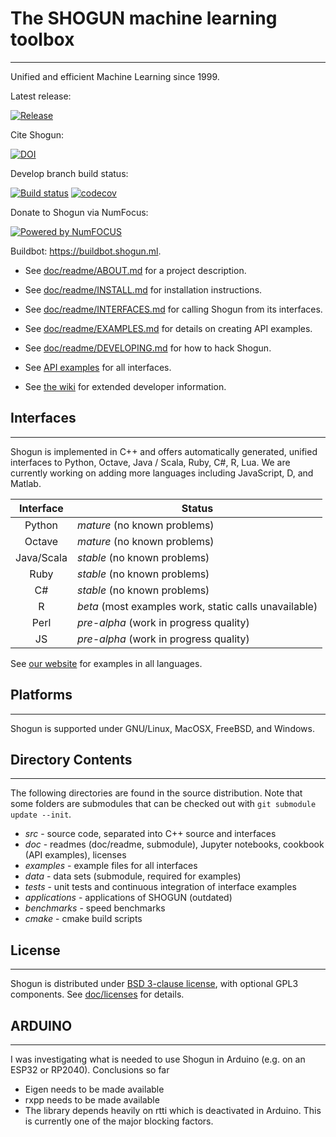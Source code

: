 # The SHOGUN machine learning toolbox
-------------------------------------

Unified and efficient Machine Learning since 1999.

Latest release:

[![Release](https://img.shields.io/github/release/shogun-toolbox/shogun.svg)](https://github.com/shogun-toolbox/shogun/releases/latest)

Cite Shogun:

[![DOI](https://zenodo.org/badge/1555094.svg)](https://zenodo.org/badge/latestdoi/1555094)

Develop branch build status:

[![Build status](https://dev.azure.com/shogunml/shogun/_apis/build/status/shogun-CI)](https://dev.azure.com/shogunml/shogun/_build/latest?definitionId=-1)
[![codecov](https://codecov.io/gh/shogun-toolbox/shogun/branch/develop/graph/badge.svg)](https://codecov.io/gh/shogun-toolbox/shogun)

Donate to Shogun via NumFocus:

[![Powered by NumFOCUS](https://img.shields.io/badge/powered%20by-NumFOCUS-orange.svg?style=flat&colorA=E1523D&colorB=007D8A)](http://numfocus.org)


Buildbot: https://buildbot.shogun.ml.

 * See [doc/readme/ABOUT.md](doc/readme/ABOUT.md) for a project description.
 * See [doc/readme/INSTALL.md](doc/readme/INSTALL.md) for installation instructions.
 * See [doc/readme/INTERFACES.md](doc/readme/INTERFACES.md) for calling Shogun from its interfaces.
 * See [doc/readme/EXAMPLES.md](doc/readme/EXAMPLES.md) for details on creating API examples.
 * See [doc/readme/DEVELOPING.md](doc/readme/DEVELOPING.md) for how to hack Shogun.
 
 * See [API examples](http://shogun.ml/examples) for all interfaces.
 * See [the wiki](https://github.com/shogun-toolbox/shogun/wiki/) for extended developer information.

## Interfaces
-------------

Shogun is implemented in C++ and offers automatically generated, unified interfaces to Python, Octave, Java / Scala, Ruby, C#, R, Lua. We are currently working on adding more languages including JavaScript, D, and Matlab.

|    Interface     |     Status                                                |
|:----------------:|-----------------------------------------------------------|
|Python            | *mature* (no known problems)                              |
|Octave            | *mature* (no known problems)                              |
|Java/Scala        | *stable* (no known problems)                              |
|Ruby              | *stable* (no known problems)                              |
|C#                | *stable* (no known problems)                              |
|R                 | *beta*   (most examples work, static calls unavailable)   |
|Perl              | *pre-alpha* (work in progress quality)                    |
|JS                | *pre-alpha* (work in progress quality)                    |

See [our website](http://shogun.ml/examples) for examples in all languages.

## Platforms
------------

Shogun is supported under GNU/Linux, MacOSX, FreeBSD, and Windows.

## Directory Contents
---------------------

The following directories are found in the source distribution.
Note that some folders are submodules that can be checked out with
`git submodule update --init`.

- *src* - source code, separated into C++ source and interfaces
- *doc* - readmes (doc/readme, submodule), Jupyter notebooks, cookbook (API examples), licenses
- *examples* - example files for all interfaces
- *data* - data sets (submodule, required for examples)
- *tests* - unit tests and continuous integration of interface examples
- *applications* - applications of SHOGUN (outdated)
- *benchmarks* - speed benchmarks
- *cmake* - cmake build scripts

## License
----------
Shogun is distributed under [BSD 3-clause license](doc/license/LICENSE.md), with
optional GPL3 components.
See [doc/licenses](doc/license) for details.


## ARDUINO
----------

I was investigating what is needed to use Shogun in Arduino (e.g. on an ESP32 or RP2040). Conclusions so far

- Eigen needs to be made available
- rxpp needs to be made available
- The library depends heavily on rtti which is deactivated in Arduino. This is currently one of the major blocking factors.
